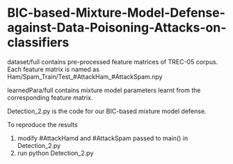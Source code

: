 # BIC-based-Mixture-Model-Defense-against-Data-Poisoning-Attacks-on-classifiers

dataset/full contains pre-processed feature matrices of TREC-05 corpus. Each feature matrix is named as Ham/Spam_Train/Test_#AttackHam_#AttackSpam.npy

learnedPara/full contains mixture model parameters learnt from the corresponding feature matrix.

Detection_2.py is the code for our BIC-based mixture model defense.

To reproduce the results
1. modify #AttackHamd and #AttackSpam passed to main() in Detection_2.py
2. run python Detection_2.py
